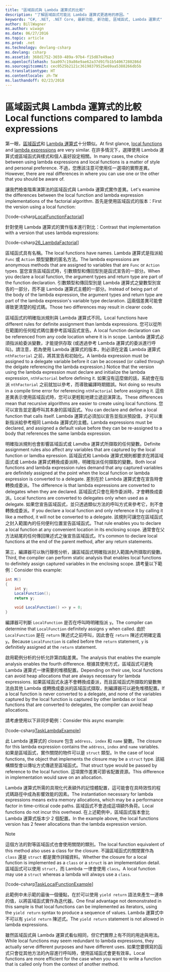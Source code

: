 ```yaml
---
title: "區域函式與 Lambda 運算式的比較"
description: "了解區域函式可能比 Lambda 運算式更適用的原因。"
keywords: "C#, .NET, .NET Core, 最新功能, 新功能, 區域函式, Lambda 運算式"
author: BillWagner
ms.author: wiwagn
ms.date: 06/27/2016
ms.topic: article
ms.prod: .net
ms.technology: devlang-csharp
ms.devlang: csharp
ms.assetid: 368d1752-3659-489a-97b4-f15d87e49ae3
ms.openlocfilehash: 5aa097c19a86e9ae62a37d91fb1b54067280286d
ms.sourcegitcommit: cec0525b2121c36198379525e69aa5388266db5b
ms.translationtype: HT
ms.contentlocale: zh-TW
ms.lasthandoff: 02/23/2018
---
```

# <a name="local-functions-compared-to-lambda-expressions"></a><span data-ttu-id="e652e-104">區域函式與 Lambda 運算式的比較</span><span class="sxs-lookup"><span data-stu-id="e652e-104">Local functions compared to lambda expressions</span></span>

<span data-ttu-id="e652e-105">第一眼，[區域函式](programming-guide/classes-and-structs/local-functions.md)和 [Lambda 運算式](lambda-expressions.md)十分類似。</span><span class="sxs-lookup"><span data-stu-id="e652e-105">At first glance, [local functions](programming-guide/classes-and-structs/local-functions.md) and [lambda expressions](lambda-expressions.md) are very similar.</span></span> <span data-ttu-id="e652e-106">在許多情況下，選擇使用 Lambda 運算式或區域函式與樣式和個人喜好設定相關。</span><span class="sxs-lookup"><span data-stu-id="e652e-106">In many cases, the choice between using lambda expressions and local functions is a matter of style and personal preference.</span></span> <span data-ttu-id="e652e-107">不過，您應該注意可使用任一選項的實際差異。</span><span class="sxs-lookup"><span data-stu-id="e652e-107">However, there are real differences in where you can use one or the other that you should be aware of.</span></span>

<span data-ttu-id="e652e-108">讓我們檢查階乘演算法的區域函式與 Lambda 運算式實作差異。</span><span class="sxs-lookup"><span data-stu-id="e652e-108">Let's examine the differences between the local function and lambda expression implementations of the factorial algorithm.</span></span> <span data-ttu-id="e652e-109">首先是使用區域函式的版本：</span><span class="sxs-lookup"><span data-stu-id="e652e-109">First the version using a local function:</span></span>

[!code-csharp[LocalFunctionFactorial](../../samples/snippets/csharp/new-in-7/MathUtilities.cs#37_LocalFunctionFactorial "Recursive factorial using local function")]

<span data-ttu-id="e652e-110">針對使用 Lambda 運算式的實作版本進行對比：</span><span class="sxs-lookup"><span data-stu-id="e652e-110">Contrast that implementation with a version that uses lambda expressions:</span></span>

[!code-csharp[26_LambdaFactorial](../../samples/snippets/csharp/new-in-7/MathUtilities.cs#38_LambdaFactorial "Recursive factorial using lambda expressions")]

<span data-ttu-id="e652e-111">區域函式具有名稱。</span><span class="sxs-lookup"><span data-stu-id="e652e-111">The local functions have names.</span></span> <span data-ttu-id="e652e-112">Lambda 運算式是指派給 `Func` 或 `Action` 類型變數的匿名方法。</span><span class="sxs-lookup"><span data-stu-id="e652e-112">The lambda expressions are anonymous methods that are assigned to variables that are `Func` or `Action` types.</span></span> <span data-ttu-id="e652e-113">當您宣告區域函式時，引數類型和傳回型別是函式宣告的一部分。</span><span class="sxs-lookup"><span data-stu-id="e652e-113">When you declare a local function, the argument types and return type are part of the function declaration.</span></span> <span data-ttu-id="e652e-114">引數類型和傳回型別是 Lambda 運算式之變數型別宣告的一部分，而不是 Lambda 運算式主體的一部分。</span><span class="sxs-lookup"><span data-stu-id="e652e-114">Instead of being part of the body of the lambda expression, the argument types and return type are part of the lambda expression's variable type declaration.</span></span> <span data-ttu-id="e652e-115">這兩個差異可能會導致更清楚的程式碼。</span><span class="sxs-lookup"><span data-stu-id="e652e-115">Those two differences may result in clearer code.</span></span>

<span data-ttu-id="e652e-116">區域函式的明確指派規則與 Lambda 運算式不同。</span><span class="sxs-lookup"><span data-stu-id="e652e-116">Local functions have different rules for definite assignment than lambda expressions.</span></span> <span data-ttu-id="e652e-117">您可以從所在範圍的任何程式碼位置參考區域函式宣告。</span><span class="sxs-lookup"><span data-stu-id="e652e-117">A local function declaration can be referenced from any code location where it is in scope.</span></span> <span data-ttu-id="e652e-118">Lambda 運算式必須指派給委派變數，才能提供存取 (或透過參考 Lambda 運算式的委派進行呼叫)。請注意，若為使用 Lambda 運算式的版本，則必須在定義 Lambda 運算式 `nthFactorial` 之前，將其宣告和初始化。</span><span class="sxs-lookup"><span data-stu-id="e652e-118">A lambda expression must be assigned to a delegate variable before it can be accessed (or called through the delgate referencing the lambda expression.) Notice that the version using the lambda expression must declare and initialize the lambda expression, `nthFactorial` before defining it.</span></span> <span data-ttu-id="e652e-119">如果沒有這麼做的話，系統會在指派 `nthFactorial` 之前就加以參考，而導致編譯時期錯誤。</span><span class="sxs-lookup"><span data-stu-id="e652e-119">Not doing so results in a compile time error for referencing `nthFactorial` before assigning it.</span></span>
<span data-ttu-id="e652e-120">這些差異表示使用區域函式時，您可以更輕鬆地建立遞迴演算法。</span><span class="sxs-lookup"><span data-stu-id="e652e-120">These differences mean that recursive algorithms are easier to create using local functions.</span></span> <span data-ttu-id="e652e-121">您可以宣告並定義呼叫其本身的區域函式。</span><span class="sxs-lookup"><span data-stu-id="e652e-121">You can declare and define a local function that calls itself.</span></span> <span data-ttu-id="e652e-122">Lambda 運算式必須加以宣告並指派預設值，才可以重新指派給參考相同 Lambda 運算式的主體。</span><span class="sxs-lookup"><span data-stu-id="e652e-122">Lambda expressions must be declared, and assigned a default value before they can be re-assigned to a body that references the same lambda expression.</span></span>

<span data-ttu-id="e652e-123">明確指派規則也會影響區域函式或 Lamdba 運算式所擷取的任何變數。</span><span class="sxs-lookup"><span data-stu-id="e652e-123">Definite assignment rules also affect any variables that are captured by the local function or lamdba epression.</span></span> <span data-ttu-id="e652e-124">區域函式和 Lambda 運算式規則都要求在將區域函式或 Lambda 運算式轉換成委派時，明確指派任何擷取的變數。</span><span class="sxs-lookup"><span data-stu-id="e652e-124">Both local functions and lambda expression rules demand that any captured variables are definitely assigned at the point when the local function or lambda expression is converted to a delegate.</span></span> <span data-ttu-id="e652e-125">差別在於 Lambda 運算式會在宣告時會轉換成委派。</span><span class="sxs-lookup"><span data-stu-id="e652e-125">The difference is that lambda expressions are converted to delegates when they are declared.</span></span> <span data-ttu-id="e652e-126">區域函式只會在用作委派時，才會轉換成委派。</span><span class="sxs-lookup"><span data-stu-id="e652e-126">Local functions are converted to delegates only when used as a delegate.</span></span> <span data-ttu-id="e652e-127">如果您宣告區域函式，並只透過類似方法的呼叫方式來參考它，則不會轉換成委派。</span><span class="sxs-lookup"><span data-stu-id="e652e-127">If you declare a local function and only reference it by calling it like a method, it will not be converted to a delegate.</span></span> <span data-ttu-id="e652e-128">該規則可讓您在區域函式之封入範圍內的任何便利位置宣告區域函式。</span><span class="sxs-lookup"><span data-stu-id="e652e-128">That rule enables you to declare a local function at any convenient location in its enclosing scope.</span></span> <span data-ttu-id="e652e-129">通常會在父方法結尾的任何傳回陳述式之後宣告區域函式。</span><span class="sxs-lookup"><span data-stu-id="e652e-129">It's common to declare local functions at the end of the parent method, after any return statements.</span></span>

<span data-ttu-id="e652e-130">第三，編譯器可以執行靜態分析，讓區域函式明確指派封入範圍內所擷取的變數。</span><span class="sxs-lookup"><span data-stu-id="e652e-130">Third, the compiler can perform static analysis that enables local functions to definitely assign captured variables in the enclosing scope.</span></span> <span data-ttu-id="e652e-131">請考量以下範例：</span><span class="sxs-lookup"><span data-stu-id="e652e-131">Consider this example:</span></span>

```csharp
int M()
{
    int y;
    LocalFunction();
    return y;

    void LocalFunction() => y = 0;
}
```

<span data-ttu-id="e652e-132">編譯器可判斷 `LocalFunction` 是否在呼叫時明確指派 `y`。</span><span class="sxs-lookup"><span data-stu-id="e652e-132">The compiler can determine that `LocalFunction` definitely assigns `y` when called.</span></span> <span data-ttu-id="e652e-133">由於 `LocalFunction` 是在 `return` 陳述式之前呼叫，因此會在 `return` 陳述式明確定義 `y`。</span><span class="sxs-lookup"><span data-stu-id="e652e-133">Because `LocalFunction` is called before the `return` statement, `y` is definitiely assigned at the `return` statement.</span></span>

<span data-ttu-id="e652e-134">啟用範例分析的分析允許第四點差異。</span><span class="sxs-lookup"><span data-stu-id="e652e-134">The analysis that enables the example analysis enables the fourth difference.</span></span>
<span data-ttu-id="e652e-135">根據其使用方式，區域函式可避免 Lambda 運算式一律需要的堆積配置。</span><span class="sxs-lookup"><span data-stu-id="e652e-135">Depending on their use, local functions can avoid heap allocations that are always necessary for lambda expressions.</span></span> <span data-ttu-id="e652e-136">如果區域函式永遠不會轉換成委派，而且區域函式所擷取的變數無法由其他 Lambda 或轉換成委派的區域函式擷取，則編譯器可以避免堆積配置。</span><span class="sxs-lookup"><span data-stu-id="e652e-136">If a local function is never converted to a delegate, and none of the variables captured by the local function is captured by other lambdas or local functions that are converted to delegates, the compiler can avoid heap allocations.</span></span> 

<span data-ttu-id="e652e-137">請考慮使用以下非同步範例：</span><span class="sxs-lookup"><span data-stu-id="e652e-137">Consider this async example:</span></span>

[!code-csharp[TaskLambdaExample](../../samples/snippets/csharp/new-in-7/AsyncWork.cs#36_TaskLambdaExample "Task returning method with lambda expression")]

<span data-ttu-id="e652e-138">此 Lambda 運算式的 closure 包含 `address`、`index` 和 `name` 變數。</span><span class="sxs-lookup"><span data-stu-id="e652e-138">The closure for this lambda expression contains the `address`, `index` and `name` variables.</span></span> <span data-ttu-id="e652e-139">如果是區域函式，實作關閉的物件可以是 `struct` 類型。</span><span class="sxs-lookup"><span data-stu-id="e652e-139">In the case of local functions, the object that implements the closure may be a `struct` type.</span></span> <span data-ttu-id="e652e-140">該結構類型會以傳址方式傳遞至區域函式。</span><span class="sxs-lookup"><span data-stu-id="e652e-140">That struct type would be passed by reference to the local function.</span></span> <span data-ttu-id="e652e-141">這項實作差異可節省配置資源。</span><span class="sxs-lookup"><span data-stu-id="e652e-141">This difference in implementation would save on an allocation.</span></span>

<span data-ttu-id="e652e-142">Lambda 運算式所需的具現化代表額外的記憶體配置，這可能會在具時效性的程式碼路徑中成為影響效能的因素。</span><span class="sxs-lookup"><span data-stu-id="e652e-142">The instantiation necessary for lambda expressions means extra memory allocations, which may be a performance factor in time-critical code paths.</span></span>
<span data-ttu-id="e652e-143">區域函式不會造成這項額外負荷。</span><span class="sxs-lookup"><span data-stu-id="e652e-143">Local functions do not incur this overhead.</span></span> <span data-ttu-id="e652e-144">在上述範例中，區域函式版本會比 Lambda 運算式版本少 2 個配置。</span><span class="sxs-lookup"><span data-stu-id="e652e-144">In the example above, the local functions version has 2 fewer allocations than the lambda expression version.</span></span>

> [!NOTE]
> <span data-ttu-id="e652e-145">這個方法的對等區域函式也會使用關閉的類別。</span><span class="sxs-lookup"><span data-stu-id="e652e-145">The local function equivalent of this method also uses a class for the closure.</span></span> <span data-ttu-id="e652e-146">不論區域函式的關閉實作為 `class` 還是 `struct` 都是實作詳細資料。</span><span class="sxs-lookup"><span data-stu-id="e652e-146">Whether the closure for a local function is implemented as a `class` or a `struct` is an implementation detail.</span></span> <span data-ttu-id="e652e-147">區域函式可以使用 `struct`，而 Lambda 一律會使用 `class`。</span><span class="sxs-lookup"><span data-stu-id="e652e-147">A local function may use a `struct` whereas a lambda will always use a `class`.</span></span>

[!code-csharp[TaskLocalFunctionExample](../../samples/snippets/csharp/new-in-7/AsyncWork.cs#29_TaskExample "Task returning method with local function")]

<span data-ttu-id="e652e-148">此範例中未示範的最後一個優點，在於可以使用 `yield return` 語法來產生一連串的值，以將區域函式實作為迭代器。</span><span class="sxs-lookup"><span data-stu-id="e652e-148">One final advantage not demonstrated in this sample is that local functions can be implemented as iterators, using the `yield return` syntax to produce a sequence of values.</span></span> <span data-ttu-id="e652e-149">Lambda 運算式中不可以有 `yield return` 陳述式。</span><span class="sxs-lookup"><span data-stu-id="e652e-149">The `yield return` statement is not allowed in lambda expressions.</span></span>

<span data-ttu-id="e652e-150">雖然區域函式與 Lambda 運算式看似相同，但它們實際上有不同的用途與用法。</span><span class="sxs-lookup"><span data-stu-id="e652e-150">While local functions may seem redundant to lambda expressions, they actually serve different purposes and have different uses.</span></span>
<span data-ttu-id="e652e-151">如果您要撰寫的函式只會從其他方法的內容進行呼叫時，使用區域函式會更有效率。</span><span class="sxs-lookup"><span data-stu-id="e652e-151">Local functions are more efficient for the case when you want to write a function that is called only from the context of another method.</span></span>
